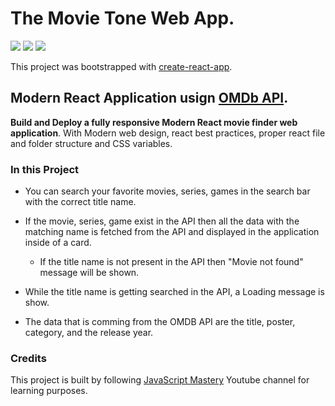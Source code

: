 # The Movie Tone Web App.

![](https://img.shields.io/badge/React-17.0.2-%230269A4)
![](https://img.shields.io/badge/npm-8.1.2-%23cb3837)
![](https://img.shields.io/badge/Dependencies-Up%20to%20Date-%234cc61e)

This project was bootstrapped with [create-react-app](https://github.com/facebook/create-react-app).

## Modern React Application usign [OMDb API](https://www.omdbapi.com/).

**Build and Deploy a fully responsive Modern React movie finder web application**.
With Modern web design, react best practices, proper react file and folder structure and CSS variables.

### In this Project

- You can search your favorite movies, series, games in the search bar with the correct title name.

- If the movie, series, game exist in the API then all the data with the matching name is fetched from the API and displayed in the application inside of a card.
  - If the title name is not present in the API then "Movie not found" message will be shown.
- While the title name is getting searched in the API, a Loading message is show.
- The data that is comming from the OMDB API are the title, poster, category, and the release year.

### Credits

This project is built by following [JavaScript Mastery](https://www.youtube.com/c/JavaScriptMastery) Youtube channel for learning purposes.
